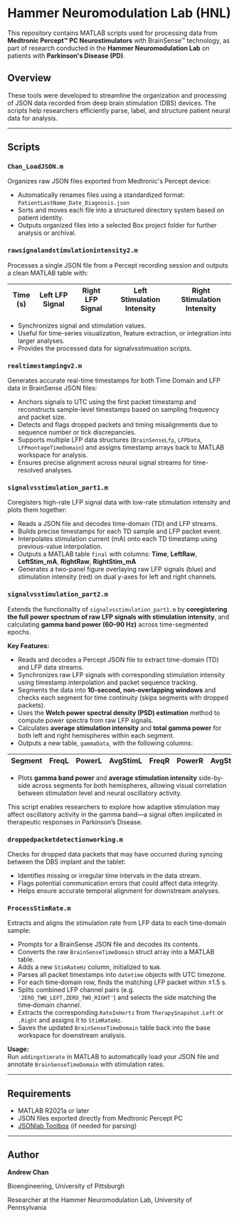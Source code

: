 # Hammer Neuromodulation Lab (HNL)

This repository contains MATLAB scripts used for processing data from **Medtronic Percept™ PC Neurostimulators** with BrainSense™ technology, as part of research conducted in the **Hammer Neuromodulation Lab** on patients with **Parkinson's Disease (PD)**.

## Overview

These tools were developed to streamline the organization and processing of JSON data recorded from deep brain stimulation (DBS) devices. The scripts help researchers efficiently parse, label, and structure patient neural data for analysis.

---

## Scripts

### `Chan_LoadJSON.m`

Organizes raw JSON files exported from Medtronic's Percept device:

* Automatically renames files using a standardized format:
  `PatientLastName_Date_Diagnosis.json`
* Sorts and moves each file into a structured directory system based on patient identity.
* Outputs organized files into a selected Box project folder for further analysis or archival.

### `rawsignalandstimulationintensity2.m`

Processes a single JSON file from a Percept recording session and outputs a clean MATLAB table with:

| Time (s) | Left LFP Signal | Right LFP Signal | Left Stimulation Intensity | Right Stimulation Intensity |
| -------- | --------------- | ---------------- | -------------------------- | --------------------------- |

* Synchronizes signal and stimulation values.
* Useful for time-series visualization, feature extraction, or integration into larger analyses.
* Provides the processed data for signalvsstimuation scripts.

### `realtimestampingv2.m`

Generates accurate real-time timestamps for both Time Domain and LFP data in BrainSense JSON files:

* Anchors signals to UTC using the first packet timestamp and reconstructs sample-level timestamps based on sampling frequency and packet size.
* Detects and flags dropped packets and timing misalignments due to sequence number or tick discrepancies.
* Supports multiple LFP data structures (`BrainSenseLfp`, `LFPData`, `LFPmontageTimeDomain`) and assigns timestamp arrays back to MATLAB workspace for analysis.
* Ensures precise alignment across neural signal streams for time-resolved analyses.

### `signalvsstimulation_part1.m`

Coregisters high-rate LFP signal data with low-rate stimulation intensity and plots them together:

* Reads a JSON file and decodes time-domain (TD) and LFP streams.
* Builds precise timestamps for each TD sample and LFP packet event.
* Interpolates stimulation current (mA) onto each TD timestamp using previous-value interpolation.
* Outputs a MATLAB table `final` with columns:
  **Time**, **LeftRaw**, **LeftStim\_mA**, **RightRaw**, **RightStim\_mA**
* Generates a two-panel figure overlaying raw LFP signals (blue) and stimulation intensity (red) on dual y-axes for left and right channels.

### `signalvsstimulation_part2.m`

Extends the functionality of `signalvsstimulation_part1.m` by **coregistering the full power spectrum of raw LFP signals with stimulation intensity**, and calculating **gamma band power (60–90 Hz)** across time-segmented epochs.

**Key Features:**

* Reads and decodes a Percept JSON file to extract time-domain (TD) and LFP data streams.
* Synchronizes raw LFP signals with corresponding stimulation intensity using timestamp interpolation and packet sequence tracking.
* Segments the data into **10-second, non-overlapping windows** and checks each segment for time continuity (skips segments with dropped packets).
* Uses the **Welch power spectral density (PSD) estimation** method to compute power spectra from raw LFP signals.
* Calculates **average stimulation intensity** and **total gamma power** for both left and right hemispheres within each segment.
* Outputs a new table, `gammaData`, with the following columns:

| Segment | FreqL | PowerL | AvgStimL | FreqR | PowerR | AvgStimR |
|---------|-------|--------|----------|-------|--------|----------|

* Plots **gamma band power** and **average stimulation intensity** side-by-side across segments for both hemispheres, allowing visual correlation between stimulation level and neural oscillatory activity.

This script enables researchers to explore how adaptive stimulation may affect oscillatory activity in the gamma band—a signal often implicated in therapeutic responses in Parkinson’s Disease.

### `droppedpacketdetectionworking.m`

Checks for dropped data packets that may have occurred during syncing between the DBS implant and the tablet:

* Identifies missing or irregular time intervals in the data stream.
* Flags potential communication errors that could affect data integrity.
* Helps ensure accurate temporal alignment for downstream analyses.

### `ProcessStimRate.m`

Extracts and aligns the stimulation rate from LFP data to each time‐domain sample:

* Prompts for a BrainSense JSON file and decodes its contents.
* Converts the raw `BrainSenseTimeDomain` struct array into a MATLAB table.
* Adds a new `StimRateHz` column, initialized to `NaN`.
* Parses all packet timestamps into `datetime` objects with UTC timezone.
* For each time‐domain row, finds the matching LFP packet within ±1.5 s.
* Splits combined LFP channel pairs (e.g. `'ZERO_TWO_LEFT,ZERO_TWO_RIGHT'`) and selects the side matching the time‐domain channel.
* Extracts the corresponding `RateInHertz` from `TherapySnapshot.Left` or `.Right` and assigns it to `StimRateHz`.
* Saves the updated `BrainSenseTimeDomain` table back into the base workspace for downstream analysis.

**Usage:**  
Run `addingstimrate` in MATLAB to automatically load your JSON file and annotate `BrainSenseTimeDomain` with stimulation rates.

---

## Requirements

* MATLAB R2021a or later
* JSON files exported directly from Medtronic Percept PC
* [JSONlab Toolbox](https://github.com/fangq/jsonlab) (if needed for parsing)

---

## Author

**Andrew Chan**

Bioengineering, University of Pittsburgh

Researcher at the Hammer Neuromodulation Lab, University of Pennsylvania
